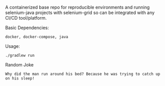 A containerized base repo for reproducible environments and running selenium-java projects with selenium-grid so can be integrated with any CI/CD tool/platform.

Basic Dependencies:
```
docker, docker-compose, java
```

Usage:
```
./gradlew run
```

Random Joke

```joke
Why did the man run around his bed? Because he was trying to catch up on his sleep!
```
